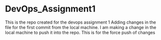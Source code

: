 # DevOps_Assignment1
This is the repo created for the devops assignment 1
Adding changes in the file for the first commit from the local machine.
I am making a change in the local machine to push it into the repo.
This is for the force push of changes

